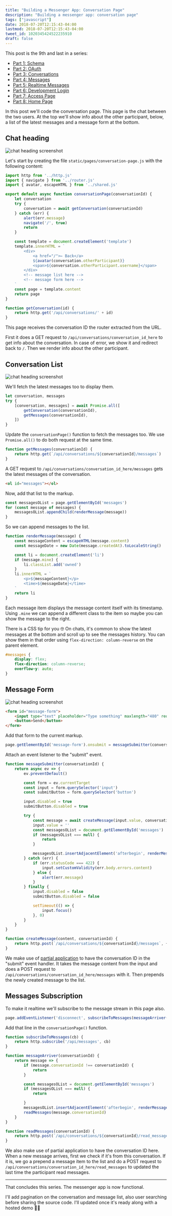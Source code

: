 ```yaml
---
title: "Building a Messenger App: Conversation Page"
description: "Building a messenger app: conversation page"
tags: ["javascript"]
date: 2018-07-20T12:15:43-04:00
lastmod: 2018-07-20T12:15:43-04:00
tweet_id: 1020345424522235910
draft: false
---
```


This post is the 9th and last in a series:

- [Part 1: Schema](/posts/go-messenger-schema/)
- [Part 2: OAuth](/posts/go-messenger-oauth/)
- [Part 3: Conversations](/posts/go-messenger-conversations/)
- [Part 4: Messages](/posts/go-messenger-messages/)
- [Part 5: Realtime Messages](/posts/go-messenger-realtime-messages/)
- [Part 6: Development Login](/posts/go-messenger-dev-login/)
- [Part 7: Access Page](/posts/go-messenger-access-page/)
- [Part 8: Home Page](/posts/go-messenger-home-page/)

In this post we'll code the conversation page. This page is the chat between the two users. At the top we'll show info about the other participant, below, a list of the latest messages and a message form at the bottom.

## Chat heading

![chat heading screenshot](/img/go-messenger-conversation-page/heading.png)

Let's start by creating the file `static/pages/conversation-page.js` with the following content:

```js
import http from '../http.js'
import { navigate } from '../router.js'
import { avatar, escapeHTML } from '../shared.js'

export default async function conversationPage(conversationId) {
    let conversation
    try {
        conversation = await getConversation(conversationId)
    } catch (err) {
        alert(err.message)
        navigate('/', true)
        return
    }

    const template = document.createElement('template')
    template.innerHTML = `
        <div>
            <a href="/">← Back</a>
            ${avatar(conversation.otherParticipant)}
            <span>${conversation.otherParticipant.username}</span>
        </div>
        <!-- message list here -->
        <!-- message form here -->
    `
    const page = template.content
    return page
}

function getConversation(id) {
    return http.get('/api/conversations/' + id)
}
```

This page receives the conversation ID the router extracted from the URL.

First it does a GET request to `/api/conversations/conversation_id_here` to get info about the conversation. In case of error, we show it and redirect back to `/`. Then we render info about the other participant.

## Conversation List

![chat heading screenshot](/img/go-messenger-conversation-page/list.png)

We'll fetch the latest messages too to display them.

```js
let conversation, messages
try {
    [conversation, messages] = await Promise.all([
        getConversation(conversationId),
        getMessages(conversationId),
    ])
}
```

Update the `conversationPage()` function to fetch the messages too. We use `Promise.all()` to do both request at the same time.

```js
function getMessages(conversationId) {
    return http.get(`/api/conversations/${conversationId}/messages`)
}
```

A GET request to `/api/conversations/conversation_id_here/messages` gets the latest messages of the conversation.

```html
<ol id="messages"></ol>
```

Now, add that list to the markup.

```js
const messagesOList = page.getElementById('messages')
for (const message of messages) {
    messagesOList.appendChild(renderMessage(message))
}
```

So we can append messages to the list.

```js
function renderMessage(message) {
    const messageContent = escapeHTML(message.content)
    const messageDate = new Date(message.createdAt).toLocaleString()

    const li = document.createElement('li')
    if (message.mine) {
        li.classList.add('owned')
    }
    li.innerHTML = `
        <p>${messageContent}</p>
        <time>${messageDate}</time>
    `
    return li
}
```

Each message item displays the message content itself with its timestamp. Using `.mine` we can append a different class to the item so maybe you can show the message to the right.

There is a CSS tip for you 🤓 On chats, it's common to show the latest messages at the bottom and scroll up to see the messages history. You can show them in that order using `flex-direction: column-reverse` on the parent element.

```css
#messages {
    display: flex;
    flex-direction: column-reverse;
    overflow-y: auto;
}
```

## Message Form

![chat heading screenshot](/img/go-messenger-conversation-page/form.png)

```html
<form id="message-form">
    <input type="text" placeholder="Type something" maxlength="480" required>
    <button>Send</button>
</form>
```

Add that form to the current markup.

```js
page.getElementById('message-form').onsubmit = messageSubmitter(conversationId)
```

Attach an event listener to the "submit" event.

```js
function messageSubmitter(conversationId) {
    return async ev => {
        ev.preventDefault()

        const form = ev.currentTarget
        const input = form.querySelector('input')
        const submitButton = form.querySelector('button')

        input.disabled = true
        submitButton.disabled = true

        try {
            const message = await createMessage(input.value, conversationId)
            input.value = ''
            const messagesOList = document.getElementById('messages')
            if (messagesOList === null) {
                return
            }

            messagesOList.insertAdjacentElement('afterbegin', renderMessage(message))
        } catch (err) {
            if (err.statusCode === 422) {
                input.setCustomValidity(err.body.errors.content)
            } else {
                alert(err.message)
            }
        } finally {
            input.disabled = false
            submitButton.disabled = false

            setTimeout(() => {
                input.focus()
            }, 0)
        }
    }
}

function createMessage(content, conversationId) {
    return http.post(`/api/conversations/${conversationId}/messages`, { content })
}
```

We make use of [partial application](https://en.wikipedia.org/wiki/Partial_application) to have the conversation ID in the "submit" event handler. It takes the message content from the input and does a POST request to `/api/conversations/conversation_id_here/messages` with it. Then prepends the newly created message to the list.

## Messages Subscription

To make it realtime we'll subscribe to the message stream in this page also.

```js
page.addEventListener('disconnect', subscribeToMessages(messageArriver(conversationId)))
```

Add that line in the `conversationPage()` function.

```js
function subscribeToMessages(cb) {
    return http.subscribe('/api/messages', cb)
}

function messageArriver(conversationId) {
    return message => {
        if (message.conversationId !== conversationId) {
            return
        }

        const messagesOList = document.getElementById('messages')
        if (messagesOList === null) {
            return

        }
        messagesOList.insertAdjacentElement('afterbegin', renderMessage(message))
        readMessages(message.conversationId)
    }
}

function readMessages(conversationId) {
    return http.post(`/api/conversations/${conversationId}/read_messages`)
}
```

We also make use of partial application to have the conversation ID here.
<br>
When a new message arrives, first we check if it's from this conversation. If it is, we go a prepend a message item to the list and do a POST request to `/api/conversations/conversation_id_here/read_messages` to updated the last time the participant read messages.

---

That concludes this series. The messenger app is now functional.

I'll add pagination on the conversation and message list, also user searching before sharing the source code. I'll updated once it's ready along with a hosted demo 👨‍💻
